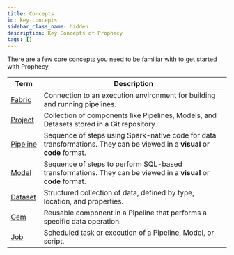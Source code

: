 ```yaml
---
title: Concepts
id: key-concepts
sidebar_class_name: hidden
description: Key Concepts of Prophecy
tags: []
---
```


There are a few core concepts you need to be familiar with to get started with Prophecy.

| Term                                                           | Description                                                                                                                |
| -------------------------------------------------------------- | -------------------------------------------------------------------------------------------------------------------------- |
| [Fabric](docs/getting-started/concepts/fabrics/fabrics.md)     | Connection to an execution environment for building and running pipelines.                                                 |
| [Project](docs/getting-started/concepts/project/project.md)    | Collection of components like Pipelines, Models, and Datasets stored in a Git repository.                                  |
| [Pipeline](docs/getting-started/concepts/project/pipelines.md) | Sequence of steps using Spark-native code for data transformations. They can be viewed in a **visual** or **code** format. |
| [Model](docs/getting-started/concepts/project/models.md)       | Sequence of steps to perform SQL-based transformations. They can be viewed in a **visual** or **code** format.             |
| [Dataset](docs/getting-started/concepts/project/dataset.md)    | Structured collection of data, defined by type, location, and properties.                                                  |
| [Gem](docs/getting-started/concepts/project/gems.md)           | Reusable component in a Pipeline that performs a specific data operation.                                                  |
| [Job](docs/Orchestration/Orchestration.md)                     | Scheduled task or execution of a Pipeline, Model, or script.                                                               |
